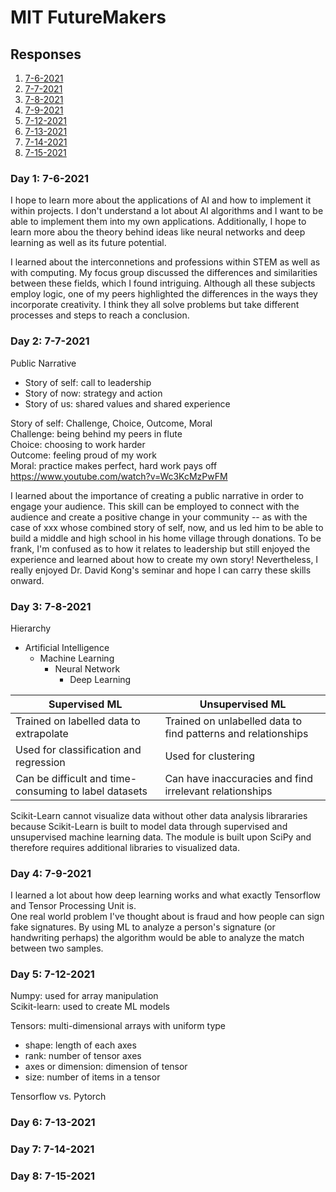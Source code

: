 # MIT FutureMakers

## Responses
1. [7-6-2021](#7-6)
2. [7-7-2021](#7-7)
3. [7-8-2021](#7-8)
4. [7-9-2021](#7-9)
5. [7-12-2021](#7-12)
6. [7-13-2021](#7-13)
7. [7-14-2021](#7-14)
8. [7-15-2021](#7-15)

<a name="7-6"></a>
### Day 1: 7-6-2021              
<p>I hope to learn more about the applications of AI and how to implement it within projects. I don't understand a lot about AI algorithms and I want to be able to implement them into my own applications. Additionally, I hope to learn more abou the theory behind ideas like neural networks and deep learning as well as its future potential.</p>
I learned about the interconnetions and professions within STEM as well as with computing. My focus group discussed the differences and similarities between these fields, which I found intriguing. Although all these subjects employ logic, one of my peers highlighted the differences in the ways they incorporate creativity. I think they all solve problems but take different processes and steps to reach a conclusion. 


<a name="7-7"></a>
### Day 2: 7-7-2021 
Public Narrative
- Story of self: call to leadership
- Story of now: strategy and action
- Story of us: shared values and shared experience  

Story of self: Challenge, Choice, Outcome, Moral  
Challenge: being behind my peers in flute  
Choice: choosing to work harder  
Outcome: feeling proud of my work  
Moral: practice makes perfect, hard work pays off  
https://www.youtube.com/watch?v=Wc3KcMzPwFM  

I learned about the importance of creating a public narrative in order to engage your audience. This skill can be employed to connect with the audience and create a positive change in your community -- as with the case of xxx whose combined story of self, now, and us led him to be able to build a middle and high school in his home village through donations. To be frank, I'm confused as to how it relates to leadership but still enjoyed the experience and learned about how to create my own story! Nevertheless, I really enjoyed Dr. David Kong's seminar and hope I can carry these skills onward.


<a name="7-8"></a>
### Day 3: 7-8-2021     
Hierarchy
- Artificial Intelligence
    - Machine Learning  
        - Neural Network
            - Deep Learning

| Supervised ML | Unsupervised ML |
| ----------- | ----------- |
| Trained on labelled data to extrapolate | Trained on unlabelled data to find patterns and relationships |
| Used for classification and regression | Used for clustering |
| Can be difficult and time-consuming to label datasets | Can have inaccuracies and find irrelevant relationships |  

Scikit-Learn cannot visualize data without other data analysis librararies because Scikit-Learn is built to model data through supervised and unsupervised machine learning data. The module is built upon SciPy and therefore requires additional libraries to visualized data.

<a name="7-9"></a>
### Day 4: 7-9-2021   
I learned a lot about how deep learning works and what exactly Tensorflow and Tensor Processing Unit is.  
One real world problem I've thought about is fraud and how people can sign fake signatures. By using ML to analyze a person's signature (or handwriting perhaps) the algorithm would be able to analyze the match between two samples. 


<a name="7-12"></a>
### Day 5: 7-12-2021     
Numpy: used for array manipulation  
Scikit-learn: used to create ML models  

Tensors: multi-dimensional arrays with uniform type
- shape: length of each axes
- rank: number of tensor axes
- axes or dimension: dimension of tensor
- size: number of items in a tensor  

Tensorflow vs. Pytorch



<a name="7-13"></a>
### Day 6: 7-13-2021     


<a name="7-14"></a>
### Day 7: 7-14-2021     


<a name="7-15"></a>
### Day 8: 7-15-2021     
